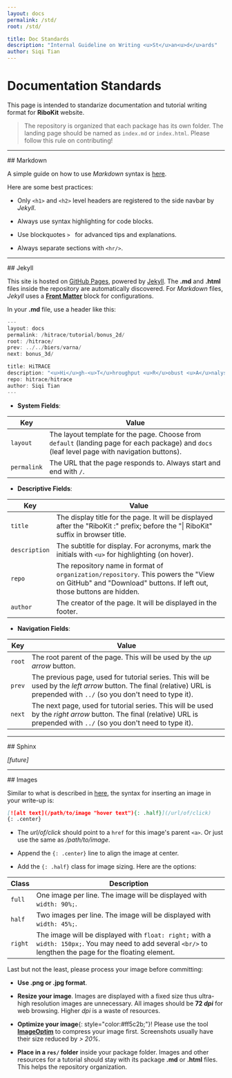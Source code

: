 ```yaml
---
layout: docs
permalink: /std/
root: /std/

title: Doc Standards
description: "Internal Guideline on Writing <u>St</u>an<u>d</u>ards"
author: Siqi Tian
---
```


# Documentation Standards

This page is intended to standarize documentation and tutorial writing format for **RiboKit** website. 

> The repository is organized that each package has its own folder. The landing page should be named as `index.md` or `index.html`. Please follow this rule on contributing! 

<hr/>
## Markdown

A simple guide on how to use _Markdown_ syntax is [here](https://github.com/adam-p/markdown-here/wiki/Markdown-Cheatsheet).

Here are some best practices:

* Only `<h1>` and `<h2>` level headers are registered to the side navbar by _Jekyll_.

* Always use syntax highlighting for code blocks.

* Use blockquotes `> ` for advanced tips and explanations.

* Always separate sections with `<hr/>`.

<hr/>
## Jekyll

This site is hosted on [GitHub Pages](https://pages.github.io/), powered by [Jekyll](https://jekyllrb.com/). The **.md** and **.html** files inside the repository are automatically discovered. For _Markdown_ files, _Jekyll_ uses a [**Front Matter**](https://jekyllrb.com/docs/frontmatter/) block for configurations.

In your **.md** file, use a header like this:

```go
---
layout: docs
permalink: /hitrace/tutorial/bonus_2d/
root: /hitrace/
prev: ../../biers/varna/
next: bonus_3d/

title: HiTRACE
description: "<u>Hi</u>gh-<u>T</u>hroughput <u>R</u>obust <u>A</u>nalysis for <u>C</u>apillary <u>E</u>lectrophoresis"
repo: hitrace/hitrace
author: Siqi Tian
---
```

* **System Fields**:

| Key | Value |
| --- | --- |
| `layout` | The layout template for the page. Choose from `default` (landing page for each package) and `docs` (leaf level page with navigation buttons). |
| `permalink` | The URL that the page responds to. Always start and end with `/`. |

* **Descriptive Fields**:

| Key | Value |
| --- | --- |
| `title` | The display title for the page. It will be displayed after the "RiboKit :" prefix; before the "\| RiboKit" suffix in browser title. |
| `description` | The subtitle for display. For acronyms, mark the initials with `<u>` for highlighting (on hover). |
| `repo` | The repository name in format of `organization/repository`. This powers the "View on GitHub" and "Download" buttons. If left out, those buttons are hidden. |
| `author` | The creator of the page. It will be displayed in the footer. |

* **Navigation Fields**:

| Key | Value |
| --- | --- |
| `root` | The root parent of the page. This will be used by the _up arrow_ button. |
| `prev` | The previous page, used for tutorial series. This will be used by the _left arrow_ button. The final (relative) URL is prepended with `../` (so you don't need to type it). |
| `next` | The next page, used for tutorial series. This will be used by the _right arrow_ button. The final (relative) URL is prepended with `../` (so you don't need to type it). |

<hr/>
## Sphinx

_[future]_

<hr/>
## Images

Similar to what is described in [here](https://github.com/adam-p/markdown-here/wiki/Markdown-Cheatsheet), the syntax for inserting an image in your write-up is:

```md
[![alt text](/path/to/image "hover text"){: .half}](/url/of/click)
{: .center}
```

* The _url/of/click_ should point to a `href` for this image's parent `<a>`. Or just use the same as _/path/to/image_.

* Append the `{: .center}` line to align the image at center.

* Add the `{: .half}` class for image sizing. Here are the options:

| Class | Description |
| --- | --- |
| `full` | One image per line. The image will be displayed with `width: 90%;`. |
| `half` | Two images per line. The image will be displayed with `width: 45%;`. |
| `right` | The image will be displayed with `float: right;` with a `width: 150px;`. You may need to add several `<br/>` to lengthen the page for the floating element. |

Last but not the least, please process your image before committing:

* **Use .png or .jpg format**.

* **Resize your image**. Images are displayed with a fixed size thus ultra-high resolution images are unnecessary. All images should be **72 _dpi_** for web browsing. Higher _dpi_ is a waste of resources.

* **Optimize your image**{: style="color:#ff5c2b;"}! Please use the tool [**ImageOptim**](https://imageoptim.com/mac) to compress your image first. Screenshots usually have their size reduced by _> 20%_.

* **Place in a `res/` folder** inside your package folder. Images and other resources for a tutorial should stay with its package **.md** or **.html** files. This helps the repository organization.

